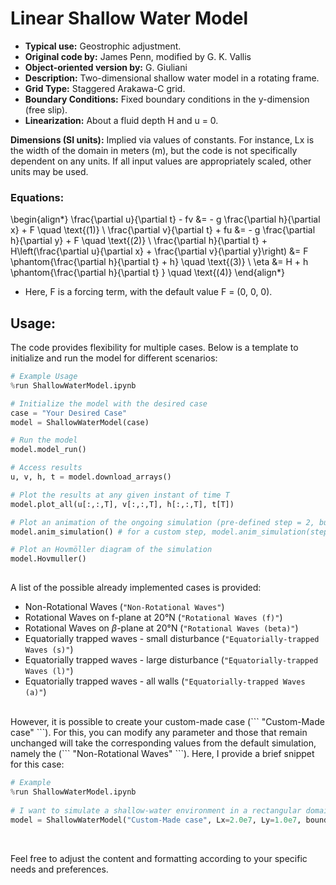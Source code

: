 # Linear Shallow Water Model

- **Typical use:** Geostrophic adjustment.
- **Original code by:** James Penn, modified by G. K. Vallis
- **Object-oriented version by:** G. Giuliani
- **Description:** Two-dimensional shallow water model in a rotating frame.
- **Grid Type:** Staggered Arakawa-C grid.
- **Boundary Conditions:** Fixed boundary conditions in the y-dimension (free slip).
- **Linearization:** About a fluid depth H and u = 0.

**Dimensions (SI units):** Implied via values of constants. For instance, Lx is the width of the domain in meters (m), but the code is not specifically dependent on any units. If all input values are appropriately scaled, other units may be used.

### Equations:
\begin{align*}
\frac{\partial u}{\partial t} - fv &= - g \frac{\partial h}{\partial x} + F \quad \text{(1)} \\
\frac{\partial v}{\partial t} + fu &= - g \frac{\partial h}{\partial y} + F \quad \text{(2)} \\
\frac{\partial h}{\partial t} + H\left(\frac{\partial u}{\partial x} + \frac{\partial v}{\partial y}\right) &= F \phantom{\frac{\partial h}{\partial t} + h} \quad \text{(3)} \\
\eta &= H + h \phantom{\frac{\partial h}{\partial t} } \quad \text{(4)}
\end{align*}

- Here, F is a forcing term, with the default value F = (0, 0, 0).

## Usage:

The code provides flexibility for multiple cases. Below is a template to initialize and run the model for different scenarios:

```python
# Example Usage
%run ShallowWaterModel.ipynb

# Initialize the model with the desired case
case = "Your Desired Case"
model = ShallowWaterModel(case)

# Run the model
model.model_run()

# Access results
u, v, h, t = model.download_arrays()

# Plot the results at any given instant of time T
model.plot_all(u[:,:,T], v[:,:,T], h[:,:,T], t[T])

# Plot an animation of the ongoing simulation (pre-defined step = 2, but can be changed)
model.anim_simulation() # for a custom step, model.anim_simulation(step)

# Plot an Hovmöller diagram of the simulation
model.Hovmuller()
​
```

A list of the possible already implemented cases is provided: 
- Non-Rotational Waves (``` "Non-Rotational Waves" ```)
- Rotational Waves on f-plane at 20°N (``` "Rotational Waves (f)" ```)
- Rotational Waves on $\beta$-plane at 20°N (``` "Rotational Waves (beta)" ```)
- Equatorially trapped waves - small disturbance (``` "Equatorially-trapped Waves (s)" ```)
- Equatorially trapped waves - large disturbance (``` "Equatorially-trapped Waves (l)" ```)
- Equatorially trapped waves - all walls (``` "Equatorially-trapped Waves (a)" ```)
​
<br>
​
However, it is possible to create your custom-made case (``` "Custom-Made case" ```). For this, you can modify any parameter and those that remain unchanged will 
take the corresponding values from the default simulation, namely the (``` "Non-Rotational Waves" ```). Here, I provide a brief snippet for this case:

```python
# Example
%run ShallowWaterModel.ipynb
​
# I want to simulate a shallow-water environment in a rectangular domain with reflecting boundaries
model = ShallowWaterModel("Custom-Made case", Lx=2.0e7, Ly=1.0e7, boundary_condition='allwalls')
​
```
​<br>
Feel free to adjust the content and formatting according to your specific needs and preferences.
